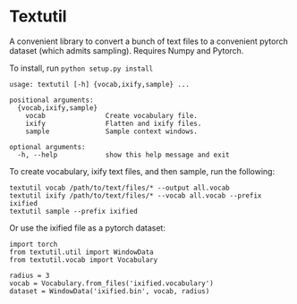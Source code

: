 # Textutil

A convenient library to convert a bunch of text files to a convenient pytorch
dataset (which admits sampling). Requires Numpy and Pytorch.

To install, run `python setup.py install`

```
usage: textutil [-h] {vocab,ixify,sample} ...

positional arguments:
  {vocab,ixify,sample}
    vocab               Create vocabulary file.
    ixify               Flatten and ixify files.
    sample              Sample context windows.

optional arguments:
  -h, --help            show this help message and exit
```

To create vocabulary, ixify text files, and then sample, run the following:

```
textutil vocab /path/to/text/files/* --output all.vocab
textutil ixify /path/to/text/files/* --vocab all.vocab --prefix ixified
textutil sample --prefix ixified
```

Or use the ixified file as a pytorch dataset:

```
import torch
from textutil.util import WindowData
from textutil.vocab import Vocabulary

radius = 3
vocab = Vocabulary.from_files('ixified.vocabulary')
dataset = WindowData('ixified.bin', vocab, radius)
```
